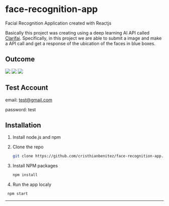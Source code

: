 # face-recognition-app

Facial Recognition Application created with Reactjs

Basically this project was creating using a deep learning AI API called [Clarifai](https://docs.clarifai.com/). Specifically, in this project we are able to submit a image and make a API call and get a response of the ubication of the faces in blue boxes.  
## Outcome

![](https://i.ibb.co/Wf5f4z6/screencapture-face-recognition-web-vercel-app-2021-12-19-13-38-38.png)
![](https://i.ibb.co/Bq2nqCn/screencapture-face-recognition-web-vercel-app-2021-12-19-13-36-03.png)
![](https://i.ibb.co/3yC9XW1/screencapture-face-recognition-web-vercel-app-2021-12-19-13-37-47.png)


## Test Account

email: test@gmail.com

password: test

## Installation

1. Install node.js and npm
2. Clone the repo

   ```sh
   git clone https://github.com/cristhianbenitez/face-recognition-app.git
   ```

3. Install NPM packages

   ```sh
   npm install
   ```

4. Run the app localy

```sh
 npm start
```

---
